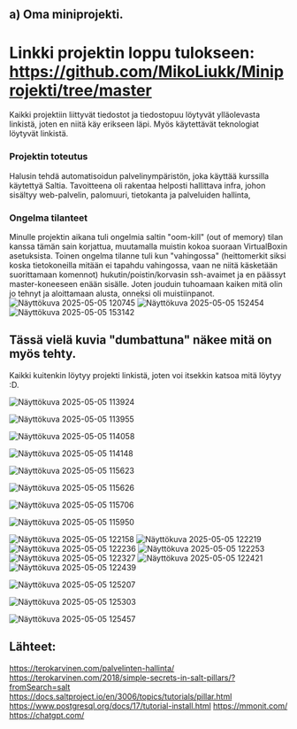 ## a) Oma miniprojekti.
# Linkki projektin loppu tulokseen: https://github.com/MikoLiukk/Miniprojekti/tree/master

Kaikki projektiin liittyvät tiedostot ja tiedostopuu löytyvät ylläolevasta linkistä, joten en niitä käy erikseen läpi.
Myös käytettävät teknologiat löytyvät linkistä.

### Projektin toteutus
Halusin tehdä automatisoidun palvelinympäristön, joka käyttää kurssilla käytettyä Saltia.
Tavoitteena oli rakentaa helposti hallittava infra, johon sisältyy web-palvelin, palomuuri, tietokanta ja palveluiden hallinta,

### Ongelma tilanteet
Minulle projektin aikana tuli ongelmia saltin "oom-kill" (out of memory) tilan kanssa tämän sain korjattua, muutamalla muistin kokoa suoraan VirtualBoxin asetuksista.
Toinen ongelma tilanne tuli kun "vahingossa" (heittomerkit siksi koska tietokoneilla mitään ei tapahdu vahingossa, vaan ne niitä käsketään suorittamaan komennot) 
hukutin/poistin/korvasin ssh-avaimet ja en päässyt master-koneeseen enään sisälle. Joten jouduin tuhoamaan kaiken mitä olin jo tehnyt ja aloittamaan alusta, onneksi oli muistiinpanot.
![Näyttökuva 2025-05-05 120745](https://github.com/user-attachments/assets/7d29a6b9-c4a1-4552-b062-aea6a0bac771)
![Näyttökuva 2025-05-05 152454](https://github.com/user-attachments/assets/76a68f0b-a1f9-40b5-99f8-ed8ddac930b9)
![Näyttökuva 2025-05-05 153142](https://github.com/user-attachments/assets/07ff8e64-6f09-4601-b99e-05ee0aa81816)

## Tässä vielä kuvia "dumbattuna" näkee mitä on myös tehty.
Kaikki kuitenkin löytyy projekti linkistä, joten voi itsekkin katsoa mitä löytyy :D.

![Näyttökuva 2025-05-05 113924](https://github.com/user-attachments/assets/48f9aae5-3095-480f-a012-c3f6898c91d6)

![Näyttökuva 2025-05-05 113955](https://github.com/user-attachments/assets/395c6147-a12f-4047-8e9b-9fa84bfc7d6e)

![Näyttökuva 2025-05-05 114058](https://github.com/user-attachments/assets/85328f8f-db56-497c-8615-9e08299bab28)

![Näyttökuva 2025-05-05 114148](https://github.com/user-attachments/assets/5a27ba2b-2e80-4af1-8533-25ce9209dfdd)

![Näyttökuva 2025-05-05 115623](https://github.com/user-attachments/assets/94df5e36-b9e1-4fa5-b21e-b929f7a30e7c)

![Näyttökuva 2025-05-05 115626](https://github.com/user-attachments/assets/6f96446d-fd0d-4bd7-9971-7a6380faaf9d)

![Näyttökuva 2025-05-05 115706](https://github.com/user-attachments/assets/54c8ac55-0e2b-4663-aa3c-c7dd76a5f66d)

![Näyttökuva 2025-05-05 115950](https://github.com/user-attachments/assets/9823fa9b-fbf3-451e-a074-195c3dfaa235)

![Näyttökuva 2025-05-05 122158](https://github.com/user-attachments/assets/e243eb7f-0c56-44a7-8dbb-36421ae7c36e)
![Näyttökuva 2025-05-05 122219](https://github.com/user-attachments/assets/2068508c-99a6-4280-aaa8-23b4da47ff58)
![Näyttökuva 2025-05-05 122236](https://github.com/user-attachments/assets/0776f975-bb5c-47e3-b7fa-ff55c1f9e316)
![Näyttökuva 2025-05-05 122253](https://github.com/user-attachments/assets/2720eff4-638b-43e9-9944-13bea8d9a6ba)
![Näyttökuva 2025-05-05 122327](https://github.com/user-attachments/assets/9b46d12a-f727-4d10-bbab-4126e2a36038)
![Näyttökuva 2025-05-05 122421](https://github.com/user-attachments/assets/fd103234-3595-4635-b368-7f11ac1f6fac)
![Näyttökuva 2025-05-05 122439](https://github.com/user-attachments/assets/e5a90698-3068-4db6-9749-374354048cff)

![Näyttökuva 2025-05-05 125207](https://github.com/user-attachments/assets/3c86622d-a072-4285-9660-06c60e37458f)

![Näyttökuva 2025-05-05 125303](https://github.com/user-attachments/assets/9b358ce3-023a-4935-9d49-c643d172e3f4)

![Näyttökuva 2025-05-05 125457](https://github.com/user-attachments/assets/aa417fb9-87bc-4937-9e5c-5412a80f04d7)


## Lähteet: 
https://terokarvinen.com/palvelinten-hallinta/
https://terokarvinen.com/2018/simple-secrets-in-salt-pillars/?fromSearch=salt
https://docs.saltproject.io/en/3006/topics/tutorials/pillar.html
https://www.postgresql.org/docs/17/tutorial-install.html
https://mmonit.com/
https://chatgpt.com/
